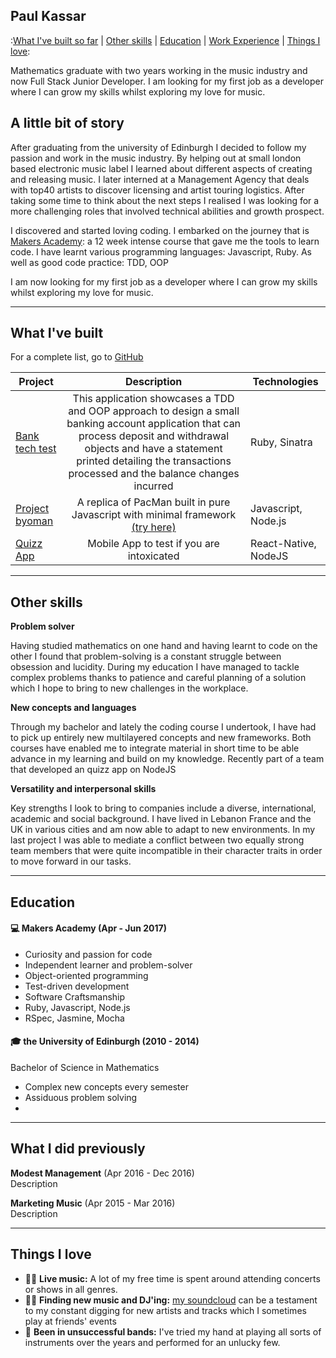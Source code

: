 ## Paul Kassar
:[What I've built so far](#built) | [Other skills](#other) | [Education](#education) | [Work Experience](#work) | [Things I love](#love): 

Mathematics graduate with two years working in the music industry and now Full Stack Junior Developer.
I am looking for my first job as a developer where I can grow my skills whilst exploring my love for music.


## A little bit of story

 After graduating from the university of Edinburgh I decided to follow my passion and work in the music industry. By helping out at small london based electronic music label I learned about different aspects of creating and releasing music. I later interned at a Management Agency that deals with top40 artists to discover licensing and artist touring logistics.
 After taking some time to think about the next steps I realised I was looking for a more challenging roles that involved technical abilities and growth prospect. 

I discovered and started loving coding. I embarked on the journey that is [Makers Academy](http://www.makersacademy.com/): a 12 week intense course that gave me the tools to learn code. I have learnt various programming languages: Javascript, Ruby. As well as good code practice: TDD, OOP

I am now looking for my first job as a developer where I can grow my skills whilst exploring my love for music.

---
<a name="built"></a>
## What I've built

For a complete list, go to [GitHub](https://github.com/pkassar)

| Project   | Description | Technologies |
|---  |:---:         |---           |
| [Bank tech test](https://github.com/JayWebDevCom/bank-tech-test)| This application showcases a TDD and OOP approach to design a small banking account application that can process deposit and withdrawal objects and have a statement printed detailing the transactions processed and the balance changes incurred | Ruby, Sinatra |
| [Project byoman](https://github.com/henryhobhouse/project_byoman) | A replica of PacMan built in pure Javascript with minimal framework [(try here)](https://project-byo-man.herokuapp.com/)  | Javascript, Node.js |
| [Quizz App](https://github.com/henryhobhouse/quiz-app) | Mobile App to test if you are intoxicated  | React-Native, NodeJS |
---
<a name="other"></a>
## Other skills

**Problem solver**

Having studied mathematics on one hand and having learnt to code on the other I found that problem-solving is a constant struggle between obsession and lucidity. During my education I have managed to tackle complex problems thanks to patience and careful planning of a solution which I hope to bring to new challenges in the workplace.

**New concepts and languages**

Through my bachelor and lately the coding course I undertook, I have had to pick up entirely new multilayered concepts and new frameworks. Both courses have enabled me to integrate material in short time to be able advance in my learning and build on my knowledge. Recently part of a team that developed an quizz app on NodeJS

**Versatility and interpersonal skills**

Key strengths I look to bring to companies include a diverse, international, academic and social background. I have lived in Lebanon France and the UK in various cities and am now able to adapt to new environments. In my last project I was able to mediate a conflict between two equally strong team members that were quite incompatible in their character traits in order to move forward in our tasks.


---

<a name="education"></a>
## Education

#### 💻 Makers Academy (Apr - Jun 2017)

- Curiosity and passion for code
- Independent learner and problem-solver
- Object-oriented programming
- Test-driven development
- Software Craftsmanship
- Ruby, Javascript, Node.js
- RSpec, Jasmine, Mocha

#### 🎓 the University of Edinburgh (2010 - 2014)‍

Bachelor of Science in Mathematics

- Complex new concepts every semester
- Assiduous problem solving
-
---
<a name="work"></a>
## What I did previously

**Modest Management** (Apr 2016 -  Dec 2016)  
Description

**Marketing Music** (Apr 2015 - Mar 2016)  
Description


---
<a name="love"></a>
## Things I love

- 👨‍🎤 **Live music:** A lot of my free time is spent around attending concerts or shows in all genres.
- 🕵🏻 **Finding new music and DJ'ing:** [my soundcloud](https://soundcloud.com/pkassar/likes) can be a testament to my constant digging for new artists and tracks which I sometimes play at friends' events
- 🎸 **Been in unsuccessful bands:** I've tried my hand at playing all sorts of instruments over the years and performed for an unlucky few.
